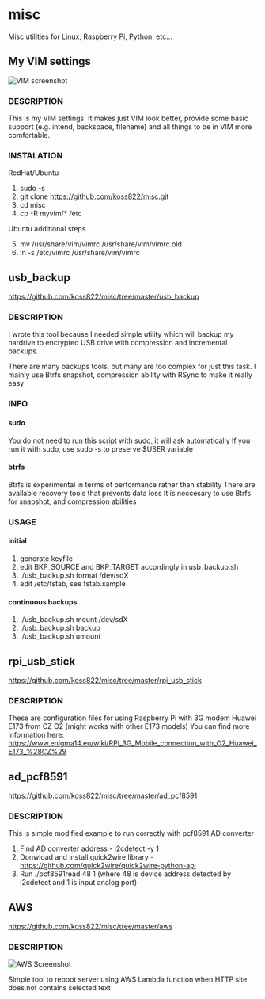 # misc
Misc utilities for Linux, Raspberry Pi, Python, etc...


## My VIM settings
![VIM screenshot](https://raw.githubusercontent.com/koss822/misc/master/imgs/vim-screenshot.png "VIM Screenshot")

### DESCRIPTION
This is my VIM settings. It makes just VIM look better, provide some basic support (e.g. intend, backspace, filename) and all things to be in VIM more comfortable.

### INSTALATION
RedHat/Ubuntu

1. sudo -s
2. git clone https://github.com/koss822/misc.git
3. cd misc
4. cp -R myvim/* /etc

Ubuntu additional steps

5. mv /usr/share/vim/vimrc /usr/share/vim/vimrc.old
6. ln -s /etc/vimrc /usr/share/vim/vimrc

## usb_backup
https://github.com/koss822/misc/tree/master/usb_backup
### DESCRIPTION

I wrote this tool because I needed simple utility which will backup
my hardrive to encrypted USB drive with compression and incremental
backups.

There are many backups tools, but many are too complex for just this
task. I mainly use Btrfs snapshot, compression ability with RSync
to make it really easy

### INFO
#### sudo
You do not need to run this script with sudo, it will ask automatically
If you run it with sudo, use sudo -s to preserve $USER variable

#### btrfs
Btrfs is experimental in terms of performance rather than stability
There are available recovery tools that prevents data loss
It is neccesary to use Btrfs for snapshot, and compression abilities

### USAGE
#### initial
1. generate keyfile
2. edit BKP_SOURCE and BKP_TARGET accordingly in usb_backup.sh
3. ./usb_backup.sh format /dev/sdX
4. edit /etc/fstab, see fstab.sample

#### continuous backups
1. ./usb_backup.sh mount /dev/sdX
2. ./usb_backup.sh backup
3. ./usb_backup.sh umount

## rpi_usb_stick
https://github.com/koss822/misc/tree/master/rpi_usb_stick
### DESCRIPTION

These are configuration files for using Raspberry Pi with 3G modem Huawei E173 from CZ O2 (might works with other E173 models)
You can find more information here:
https://www.enigma14.eu/wiki/RPi_3G_Mobile_connection_with_O2_Huawei_E173_%28CZ%29

## ad_pcf8591
https://github.com/koss822/misc/tree/master/ad_pcf8591
### DESCRIPTION

This is simple modified example to run correctly with pcf8591 AD converter

1. Find AD converter address - i2cdetect -y 1
2. Donwload and install quick2wire library - https://github.com/quick2wire/quick2wire-python-api
3. Run ./pcf8591read 48 1 (where 48 is device address detected by i2cdetect and 1 is input analog port)

## AWS
https://github.com/koss822/misc/tree/master/aws
### DESCRIPTION
![AWS Screenshot](https://raw.githubusercontent.com/koss822/misc/master/imgs/aws-screenshot.png "AWS Screenshot")

Simple tool to reboot server using AWS Lambda function when HTTP site does not contains selected text
